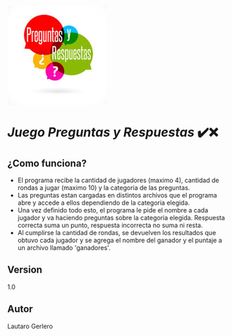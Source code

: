 ![logotipo](preguntas.jpg)

# _Juego Preguntas y Respuestas_ :heavy_check_mark::x:

## ¿Como funciona?
- El programa recibe la cantidad de jugadores (maximo 4), cantidad de rondas a jugar (maximo 10) y la categoria de las preguntas.
- Las preguntas estan cargadas en distintos archivos que el programa abre y accede a ellos dependiendo de la categoria elegida.
- Una vez definido todo esto, el programa le pide el nombre a cada jugador y va haciendo preguntas sobre la categoria elegida. Respuesta correcta suma un punto, respuesta incorrecta no suma ni resta.
- Al cumplirse la cantidad de rondas, se devuelven los resultados que obtuvo cada jugador y se agrega el nombre del ganador y el puntaje a un archivo llamado 'ganadores'.

## Version
1.0 

## Autor
Lautaro Gerlero

